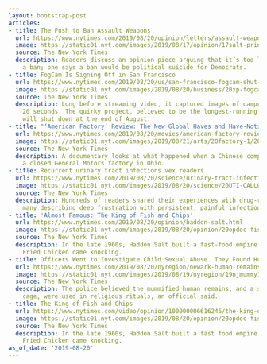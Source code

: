 ```yaml
---
layout: bootstrap-post
articles:
- title: The Push to Ban Assault Weapons
  url: https://www.nytimes.com/2019/08/20/opinion/letters/assault-weapons-ban-trump-democrats-national-rifle-association.html
  image: https://static01.nyt.com/images/2019/08/17/opinion/17salt-print/09salt-web-facebookJumbo.jpg
  source: The New York Times
  description: Readers discuss an opinion piece arguing that it’s too late for such
    a ban; one says a ban would be political suicide for Democrats.
- title: FogCam Is Signing Off in San Francisco
  url: https://www.nytimes.com/2019/08/20/us/san-francisco-fogcam-shut-down.html
  image: https://static01.nyt.com/images/2019/08/20/business/20xp-fogcam/20xp-fogcam-facebookJumbo.jpg
  source: The New York Times
  description: Long before streaming video, it captured images of campus life every
    20 seconds. The quirky project, believed to be the longest-running public webcam,
    will shut down at the end of August.
- title: "‘American Factory’ Review: The New Global Haves and Have-Nots"
  url: https://www.nytimes.com/2019/08/20/movies/american-factory-review.html
  image: https://static01.nyt.com/images/2019/08/21/arts/20factory-1/20factory-1-facebookJumbo.jpg
  source: The New York Times
  description: A documentary looks at what happened when a Chinese company took over
    a closed General Motors factory in Ohio.
- title: Recurrent urinary tract infections vex readers
  url: https://www.nytimes.com/2019/08/20/science/urinary-tract-infections-.html
  image: https://static01.nyt.com/images/2019/08/20/science/20UTI-CALLOUT/20UTI-CALLOUT-facebookJumbo.jpg
  source: The New York Times
  description: Hundreds of readers shared their experiences with drug-resistant U.T.I.s,
    many describing deep frustration with persistent, painful infections.
- title: 'Almost Famous: The King of Fish and Chips'
  url: https://www.nytimes.com/2019/08/20/opinion/haddon-salt.html
  image: https://static01.nyt.com/images/2019/08/20/opinion/20opdoc-fish-and-chips-img/20opdoc-fish-and-chips-img-facebookJumbo-v2.jpg
  source: The New York Times
  description: In the late 1960s, Haddon Salt built a fast-food empire. Then Kentucky
    Fried Chicken came knocking.
- title: Officers Went to Investigate Child Sexual Abuse. They Found Human Remains.
  url: https://www.nytimes.com/2019/08/20/nyregion/newark-human-remains.html
  image: https://static01.nyt.com/images/2019/08/19/nyregion/19njmummy1/19njmummy1-facebookJumbo.jpg
  source: The New York Times
  description: The police believed the mummified human remains, and a spine and rib
    cage, were used in religious rituals, an official said.
- title: The King of Fish and Chips
  url: https://www.nytimes.com/video/opinion/100000006616246/the-king-of-fish-and-chips.html
  image: https://static01.nyt.com/images/2019/08/20/opinion/20opdoc-fish-and-chips-img/20opdoc-fish-and-chips-img-videoSixteenByNine1050-v2.jpg
  source: The New York Times
  description: In the late 1960s, Haddon Salt built a fast food empire. Then Kentucky
    Fried Chicken came knocking.
as_of_date: '2019-08-20'
---
```


